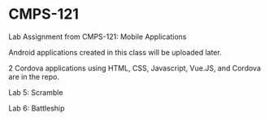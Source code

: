 # CMPS-121
Lab Assignment from CMPS-121: Mobile Applications


Android applications created in this class will be uploaded later.


2 Cordova applications using HTML, CSS, Javascript, Vue.JS, and Cordova are in the repo.

Lab 5: Scramble

Lab 6: Battleship
